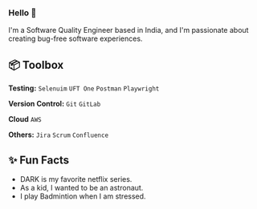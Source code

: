 ### Hello 👋
I'm a Software Quality Engineer based in India, and I'm passionate about creating bug-free software experiences.

## 📦 Toolbox

**Testing:** `Selenuim` `UFT One` `Postman` `Playwright`
 
**Version Control:** `Git` `GitLab` 

**Cloud** `AWS` 

**Others:** `Jira` `Scrum` `Confluence`

## ✨ Fun Facts 

- DARK is my favorite netflix series.
- As a kid, I wanted to be an astronaut.
- I play Badmintion when I am stressed. 

<!--
**aryavart1/aryavart1** is a ✨ _special_ ✨ repository because its `README.md` (this file) appears on your GitHub profile.

Here are some ideas to get you started:

- 🔭 I’m currently working on ...
- 🌱 I’m currently learning ...
- 👯 I’m looking to collaborate on ...
- 🤔 I’m looking for help with ...
- 💬 Ask me about ...
- 📫 How to reach me: ...
- 😄 Pronouns: ...
- ⚡ Fun fact: ...
-->
